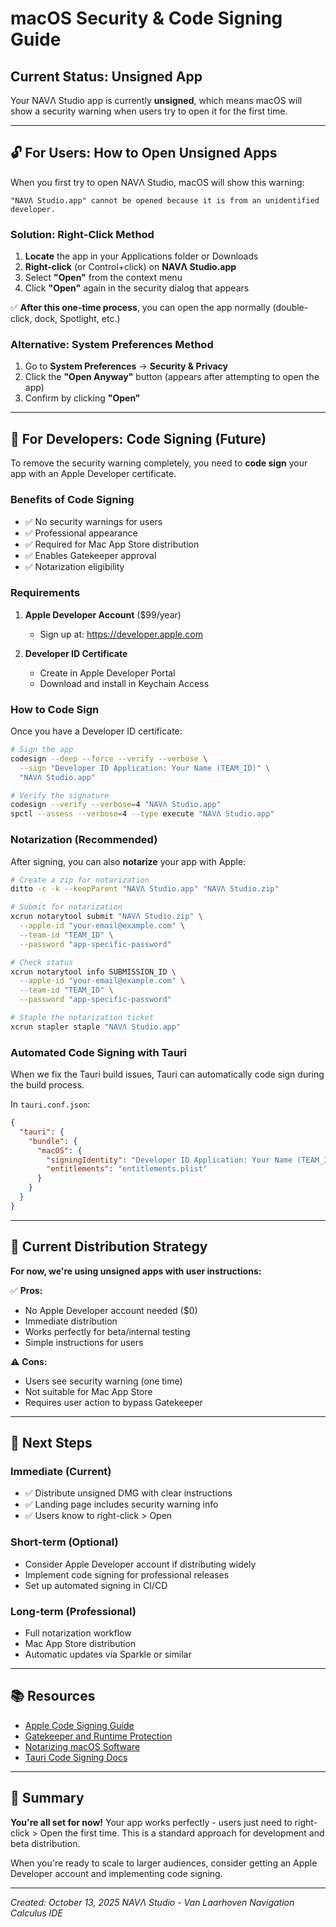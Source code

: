 # macOS Security & Code Signing Guide

## Current Status: Unsigned App

Your NAVΛ Studio app is currently **unsigned**, which means macOS will show a security warning when users try to open it for the first time.

---

## 🔓 For Users: How to Open Unsigned Apps

When you first try to open NAVΛ Studio, macOS will show this warning:
```
"NAVΛ Studio.app" cannot be opened because it is from an unidentified developer.
```

### Solution: Right-Click Method

1. **Locate** the app in your Applications folder or Downloads
2. **Right-click** (or Control+click) on **NAVΛ Studio.app**
3. Select **"Open"** from the context menu
4. Click **"Open"** again in the security dialog that appears

✅ **After this one-time process**, you can open the app normally (double-click, dock, Spotlight, etc.)

### Alternative: System Preferences Method

1. Go to **System Preferences** → **Security & Privacy**
2. Click the **"Open Anyway"** button (appears after attempting to open the app)
3. Confirm by clicking **"Open"**

---

## 🔐 For Developers: Code Signing (Future)

To remove the security warning completely, you need to **code sign** your app with an Apple Developer certificate.

### Benefits of Code Signing

- ✅ No security warnings for users
- ✅ Professional appearance
- ✅ Required for Mac App Store distribution
- ✅ Enables Gatekeeper approval
- ✅ Notarization eligibility

### Requirements

1. **Apple Developer Account** ($99/year)
   - Sign up at: https://developer.apple.com
   
2. **Developer ID Certificate**
   - Create in Apple Developer Portal
   - Download and install in Keychain Access

### How to Code Sign

Once you have a Developer ID certificate:

```bash
# Sign the app
codesign --deep --force --verify --verbose \
  --sign "Developer ID Application: Your Name (TEAM_ID)" \
  "NAVΛ Studio.app"

# Verify the signature
codesign --verify --verbose=4 "NAVΛ Studio.app"
spctl --assess --verbose=4 --type execute "NAVΛ Studio.app"
```

### Notarization (Recommended)

After signing, you can also **notarize** your app with Apple:

```bash
# Create a zip for notarization
ditto -c -k --keepParent "NAVΛ Studio.app" "NAVΛ Studio.zip"

# Submit for notarization
xcrun notarytool submit "NAVΛ Studio.zip" \
  --apple-id "your-email@example.com" \
  --team-id "TEAM_ID" \
  --password "app-specific-password"

# Check status
xcrun notarytool info SUBMISSION_ID \
  --apple-id "your-email@example.com" \
  --team-id "TEAM_ID" \
  --password "app-specific-password"

# Staple the notarization ticket
xcrun stapler staple "NAVΛ Studio.app"
```

### Automated Code Signing with Tauri

When we fix the Tauri build issues, Tauri can automatically code sign during the build process.

In `tauri.conf.json`:

```json
{
  "tauri": {
    "bundle": {
      "macOS": {
        "signingIdentity": "Developer ID Application: Your Name (TEAM_ID)",
        "entitlements": "entitlements.plist"
      }
    }
  }
}
```

---

## 📝 Current Distribution Strategy

**For now, we're using unsigned apps with user instructions:**

✅ **Pros:**
- No Apple Developer account needed ($0)
- Immediate distribution
- Works perfectly for beta/internal testing
- Simple instructions for users

⚠️ **Cons:**
- Users see security warning (one time)
- Not suitable for Mac App Store
- Requires user action to bypass Gatekeeper

---

## 🚀 Next Steps

### Immediate (Current)
- ✅ Distribute unsigned DMG with clear instructions
- ✅ Landing page includes security warning info
- ✅ Users know to right-click > Open

### Short-term (Optional)
- Consider Apple Developer account if distributing widely
- Implement code signing for professional releases
- Set up automated signing in CI/CD

### Long-term (Professional)
- Full notarization workflow
- Mac App Store distribution
- Automatic updates via Sparkle or similar

---

## 📚 Resources

- [Apple Code Signing Guide](https://developer.apple.com/library/archive/documentation/Security/Conceptual/CodeSigningGuide/)
- [Gatekeeper and Runtime Protection](https://support.apple.com/en-us/HT202491)
- [Notarizing macOS Software](https://developer.apple.com/documentation/security/notarizing_macos_software_before_distribution)
- [Tauri Code Signing Docs](https://tauri.app/v1/guides/distribution/sign-macos)

---

## 🎯 Summary

**You're all set for now!** Your app works perfectly - users just need to right-click > Open the first time. This is a standard approach for development and beta distribution.

When you're ready to scale to larger audiences, consider getting an Apple Developer account and implementing code signing.

---

*Created: October 13, 2025*
*NAVΛ Studio - Van Laarhoven Navigation Calculus IDE*

